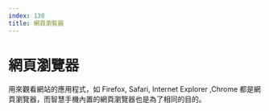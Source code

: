 ```yaml
---
index: 130
title: 網頁瀏覧器
---
```

# 網頁瀏覽器

用來觀看網站的應用程式，如 Firefox, Safari, Internet Explorer ,Chrome  都是網頁瀏覽器，而智慧手機內置的網頁瀏覽器也是為了相同的目的。